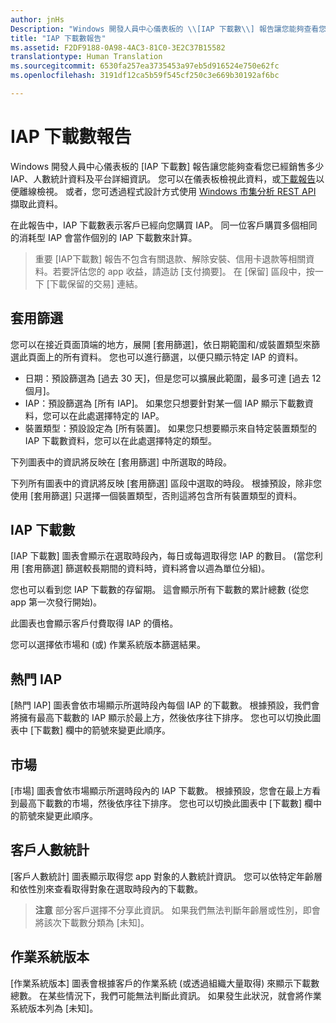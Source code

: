 ```yaml
---
author: jnHs
Description: "Windows 開發人員中心儀表板的 \\[IAP 下載數\\] 報告讓您能夠查看您已經銷售多少 IAP、人數統計資料及平台詳細資料。"
title: "IAP 下載數報告"
ms.assetid: F2DF9188-0A98-4AC3-81C0-3E2C37B15582
translationtype: Human Translation
ms.sourcegitcommit: 6530fa257ea3735453a97eb5d916524e750e62fc
ms.openlocfilehash: 3191df12ca5b59f545cf250c3e669b30192af6bc

---
```


# IAP 下載數報告


Windows 開發人員中心儀表板的 \[IAP 下載數\] 報告讓您能夠查看您已經銷售多少 IAP、人數統計資料及平台詳細資訊。 您可以在儀表板檢視此資料，或[下載報告](download-analytic-reports.md)以便離線檢視。 或者，您可透過程式設計方式使用 [Windows 市集分析 REST API](../monetize/access-analytics-data-using-windows-store-services.md) 擷取此資料。

在此報告中，IAP 下載數表示客戶已經向您購買 IAP。 同一位客戶購買多個相同的消耗型 IAP 會當作個別的 IAP 下載數來計算。

> 重要 \[IAP下載數\] 報告不包含有關退款、解除安裝、信用卡退款等相關資料。若要評估您的 app 收益，請造訪 \[支付摘要\]。 在 \[保留\] 區段中，按一下 \[下載保留的交易\] 連結。

## 套用篩選


您可以在接近頁面頂端的地方，展開 \[套用篩選\]，依日期範圍和/或裝置類型來篩選此頁面上的所有資料。 您也可以進行篩選，以便只顯示特定 IAP 的資料。

-   日期：預設篩選為 \[過去 30 天\]，但是您可以擴展此範圍，最多可達 \[過去 12 個月\]。
-   IAP：預設篩選為 \[所有 IAP\]。 如果您只想要針對某一個 IAP 顯示下載數資料，您可以在此處選擇特定的 IAP。
-   裝置類型：預設設定為 \[所有裝置\]。 如果您只想要顯示來自特定裝置類型的 IAP 下載數資料，您可以在此處選擇特定的類型。

下列圖表中的資訊將反映在 \[套用篩選\] 中所選取的時段。

下列所有圖表中的資訊將反映 \[套用篩選\] 區段中選取的時段。 根據預設，除非您使用 \[套用篩選\] 只選擇一個裝置類型，否則這將包含所有裝置類型的資料。

## IAP 下載數


\[IAP 下載數\] 圖表會顯示在選取時段內，每日或每週取得您 IAP 的數目。 (當您利用 \[套用篩選\] 篩選較長期間的資料時，資料將會以週為單位分組)。

您也可以看到您 IAP 下載數的存留期。 這會顯示所有下載數的累計總數 (從您 app 第一次發行開始)。

此圖表也會顯示客戶付費取得 IAP 的價格。

您可以選擇依市場和 (或) 作業系統版本篩選結果。

## 熱門 IAP


\[熱門 IAP\] 圖表會依市場顯示所選時段內每個 IAP 的下載數。 根據預設，我們會將擁有最高下載數的 IAP 顯示於最上方，然後依序往下排序。 您也可以切換此圖表中 \[下載數\] 欄中的箭號來變更此順序。

## 市場


\[市場\] 圖表會依市場顯示所選時段內的 IAP 下載數。 根據預設，您會在最上方看到最高下載數的市場，然後依序往下排序。 您也可以切換此圖表中 \[下載數\] 欄中的箭號來變更此順序。

## 客戶人數統計


\[客戶人數統計\] 圖表顯示取得您 app 對象的人數統計資訊。 您可以依特定年齡層和依性別來查看取得對象在選取時段內的下載數。

> **注意** 部分客戶選擇不分享此資訊。 如果我們無法判斷年齡層或性別，即會將該次下載數分類為 \[未知\]。

## 作業系統版本


\[作業系統版本\] 圖表會根據客戶的作業系統 (或透過組織大量取得) 來顯示下載數總數。 在某些情況下，我們可能無法判斷此資訊。 如果發生此狀況，就會將作業系統版本列為 \[未知\]。

 

 



<!--HONumber=Jun16_HO4-->


